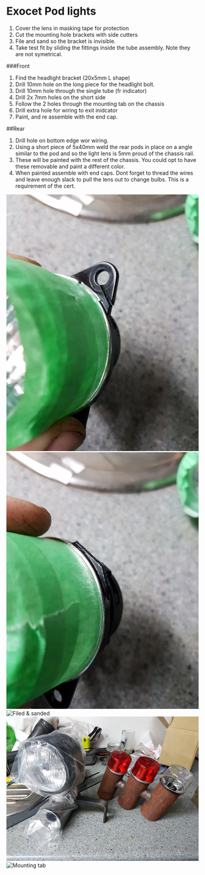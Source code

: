 Exocet Pod lights
===
1. Cover the lens in masking tape for protection
2. Cut the mounting hole brackets with side cutters
3. File and sand so the bracket is invisible.
4. Take test fit by sliding the fittings inside the tube assembly. Note they are not symetrical.

###Front
1. Find the headlight bracket (20x5mm L shape) 
2. Drill 10mm hole on the long piece for the headlight bolt.
3. Drill 10mm hole through the single tube (fr indicator)
4. Drill 2x 7mm holes on the short side
5. Follow the 2 holes through the mounting tab on the chassis
6. Drill extra hole for wiring to exit inidcator
7. Paint, and re assemble with the end cap.

##Rear
1. Drill hole on bottom edge wor wiring.
2. Using a short piece of 5x40mm weld the rear pods in place on a angle similar to the pod and so the light lens is 5mm proud of the chassis rail.
3. These will be painted with the rest of the chassis. You could opt to have these removable and paint a different color.
4. When painted assemble with end caps. Dont forget to thread the wires and leave enough slack to pull the lens out to change bulbs. This is a requirement of the cert.

![Cutting bracket](../images/20160712_183628.jpg)
![Cut Bracket](../images/20160712_183637.jpg)
![Filed & sanded](../images/20160712_184025.jpg.jpg)
![Finished](../images/20160711_192218.jpg)
![Mounting tab](../images/20160723_174211.jpg.jpg)
